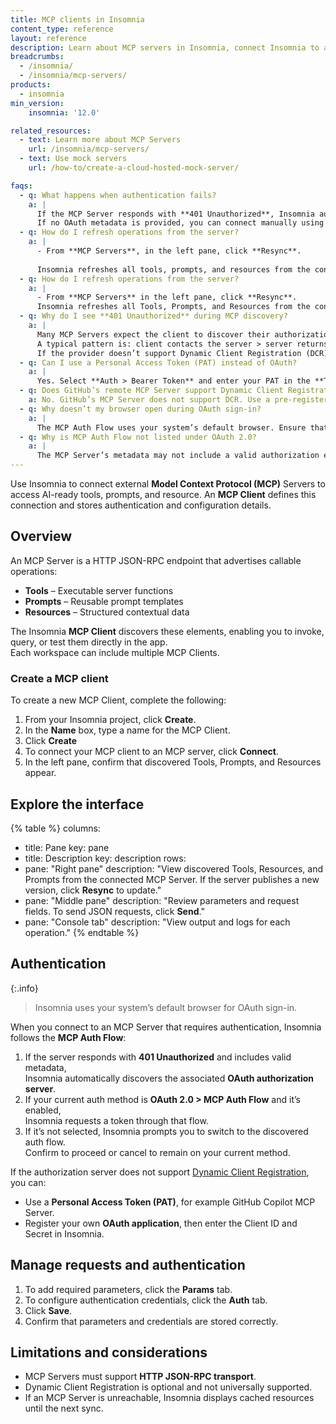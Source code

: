 ```yaml
---
title: MCP clients in Insomnia
content_type: reference
layout: reference
description: Learn about MCP servers in Insomnia, connect Insomnia to an MCP Server, and discover available tools, prompts, and resources.
breadcrumbs:
  - /insomnia/
  - /insomnia/mcp-servers/
products:
  - insomnia
min_version:
    insomnia: '12.0'  

related_resources:
  - text: Learn more about MCP Servers
    url: /insomnia/mcp-servers/
  - text: Use mock servers
    url: /how-to/create-a-cloud-hosted-mock-server/

faqs:
  - q: What happens when authentication fails?
    a: |
      If the MCP Server responds with **401 Unauthorized**, Insomnia automatically looks for OAuth metadata and applies the **MCP Auth Flow**.  
      If no OAuth metadata is provided, you can connect manually using a **Personal Access Token (PAT)** or a registered OAuth application.
  - q: How do I refresh operations from the server?
    a: |
      - From **MCP Servers**, in the left pane, click **Resync**.  
      
      Insomnia refreshes all tools, prompts, and resources from the connected MCP Server.
  - q: How do I refresh operations from the server?
    a: |
      - From **MCP Servers** in the left pane, click **Resync**.  
      Insomnia refreshes all Tools, Prompts, and Resources from the connected MCP Server.
  - q: Why do I see **401 Unauthorized** during MCP discovery?
    a: |
      Many MCP Servers expect the client to discover their authorization server first.  
      A typical pattern is: client contacts the server > server returns **401** with metadata > client follows metadata to obtain OAuth endpoints.  
      If the provider doesn’t support Dynamic Client Registration (DCR), then automatic registration fails. Use a pre-registered client or a PAT.
  - q: Can I use a Personal Access Token (PAT) instead of OAuth?
    a: |
      Yes. Select **Auth > Bearer Token** and enter your PAT in the **Token** field.
  - q: Does GitHub’s remote MCP Server support Dynamic Client Registration?
    a: No. GitHub’s MCP Server does not support DCR. Use a pre-registered client or PAT instead.
  - q: Why doesn’t my browser open during OAuth sign-in?
    a: |
      The MCP Auth Flow uses your system’s default browser. Ensure that Insomnia can open URLs using your system browser. The MCP Auth Flow only supports browser-based OAuth.
  - q: Why is MCP Auth Flow not listed under OAuth 2.0?
    a: |
      The MCP Server’s metadata may not include a valid authorization endpoint. Use a **Personal Access Token (PAT)** or **Basic Auth** instead.     
---
```

Use Insomnia to connect external **Model Context Protocol (MCP)** Servers to access AI-ready tools, prompts, and resource. An **MCP Client** defines this connection and stores authentication and configuration details.

## Overview

An MCP Server is a HTTP JSON-RPC endpoint that advertises callable operations:
- **Tools** – Executable server functions  
- **Prompts** – Reusable prompt templates  
- **Resources** – Structured contextual data 

The Insomnia **MCP Client** discovers these elements, enabling you to invoke, query, or test them directly in the app.  
Each workspace can include multiple MCP Clients.

### Create a MCP client
To create a new MCP Client, complete the following:
1. From your Insomnia project, click **Create**.
1. In the **Name** box, type a name for the MCP Client.
1. Click **Create** 
1. To connect your MCP client to an MCP server, click **Connect**.
1. In the left pane, confirm that discovered Tools, Prompts, and Resources appear.

## Explore the interface

{% table %}
columns:
  - title: Pane
    key: pane
  - title: Description
    key: description
rows:
  - pane: "Right pane"
    description: "View discovered Tools, Resources, and Prompts from the connected MCP Server. If the server publishes a new version, click **Resync** to update."
  - pane: "Middle pane"
    description: "Review parameters and request fields. To send JSON requests, click **Send**."
  - pane: "Console tab"
    description: "View output and logs for each operation."
{% endtable %}

## Authentication

{:.info}
> Insomnia uses your system’s default browser for OAuth sign-in.

When you connect to an MCP Server that requires authentication, Insomnia follows the **MCP Auth Flow**:

1. If the server responds with **401 Unauthorized** and includes valid metadata,  
   Insomnia automatically discovers the associated **OAuth authorization server**.
2. If your current auth method is **OAuth 2.0 > MCP Auth Flow** and it’s enabled,  
   Insomnia requests a token through that flow.
3. If it’s not selected, Insomnia prompts you to switch to the discovered auth flow.  
   Confirm to proceed or cancel to remain on your current method.

If the authorization server does not support [Dynamic Client Registration](/dev-portal/dynamic-client-registration/), you can:
- Use a **Personal Access Token (PAT)**, for example GitHub Copilot MCP Server.  
- Register your own **OAuth application**, then enter the Client ID and Secret in Insomnia.

## Manage requests and authentication
1. To add required parameters, click the **Params** tab.   
2. To configure authentication credentials, click the **Auth** tab.  
3. Click **Save**.  
4. Confirm that parameters and credentials are stored correctly.

## Limitations and considerations

- MCP Servers must support **HTTP JSON-RPC transport**.  
- Dynamic Client Registration is optional and not universally supported.  
- If an MCP Server is unreachable, Insomnia displays cached resources until the next sync.  

